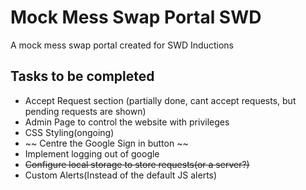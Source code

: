 # Mock Mess Swap Portal SWD

A mock mess swap portal created for SWD Inductions 

## Tasks to be completed
* Accept Request section (partially done, cant accept requests, but pending requests are shown)
* Admin Page to control the website with privileges
* CSS Styling(ongoing)
* ~~ Centre the Google Sign in button ~~
* Implement logging out of google
* ~~Configure local storage to store requests(or a server?)~~
* Custom Alerts(Instead of the default JS alerts)